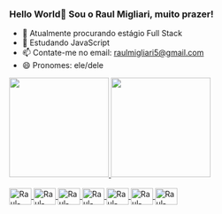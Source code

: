 ### Hello World👋 Sou o Raul Migliari, muito prazer! 

- 🔭 Atualmente procurando estágio Full Stack
- 🌱 Estudando JavaScript 
- 📫 Contate-me no email: raulmigliari5@gmail.com
- 😄 Pronomes: ele/dele

<div>
    <a href = "https://github.com/RaulMigliari">
    <img height = "180em" src = "https://github-readme-stats.vercel.app/api?username=RaulMigliari&show_icons=true&theme=dracula&include_all_commits=true&count_private=true/">
    <img height = "180em" src = "https://github-readme-stats.vercel.app/api/top-langs/?username=RaulMigliari&layout=compact&langs_count=16&theme=dracula"/>
</div>

<div style="display: inline_block"><br>
    <img align="center" alt="Raul-Python" height="30" width="40" src="https://cdn.jsdelivr.net/gh/devicons/devicon@latest/icons/python/python-plain.svg">
    <img align="center" alt="Raul-Python" height="30" width="40" src="https://cdn.jsdelivr.net/gh/devicons/devicon@latest/icons/c/c-original.svg">
    <img align="center" alt="Raul-Python" height="30" width="40" src="https://cdn.jsdelivr.net/gh/devicons/devicon@latest/icons/html5/html5-original.svg">
    <img align="center" alt="Raul-Python" height="30" width="40" src="https://cdn.jsdelivr.net/gh/devicons/devicon@latest/icons/css3/css3-original.svg">
    <img align="center" alt="Raul-Python" height="30" width="40" src="https://cdn.jsdelivr.net/gh/devicons/devicon@latest/icons/javascript/javascript-original.svg">
    <img align="center" alt="Raul-Python" height="30" width="40" src="https://cdn.jsdelivr.net/gh/devicons/devicon@latest/icons/kotlin/kotlin-original.svg">
    <img align="center" alt="Raul-Python" height="30" width="40" src="https://cdn.jsdelivr.net/gh/devicons/devicon@latest/icons/java/java-original.svg">
</div>